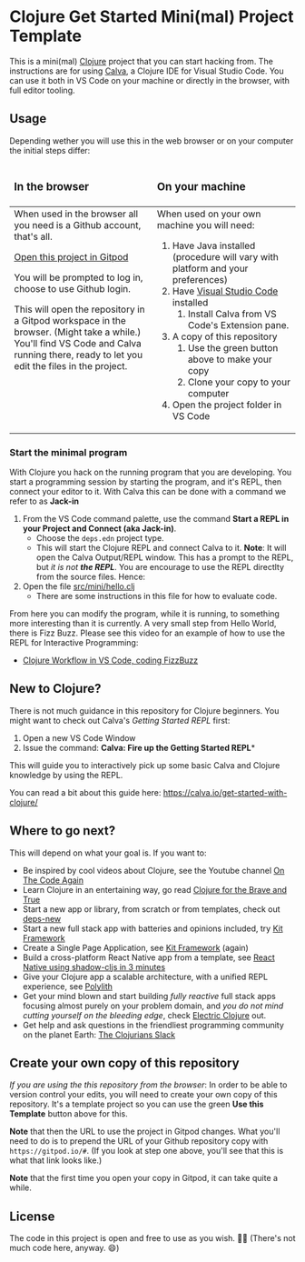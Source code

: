 # Clojure Get Started Mini(mal) Project Template

This is a mini(mal) [Clojure](https://clojure.org) project that you can start hacking from. The instructions are for using [Calva](https:/calva.io), a Clojure IDE for Visual Studio Code. You can use it both in VS Code on your machine or directly in the browser, with full editor tooling.

## Usage

Depending wether you will use this in the web browser or on your computer the initial steps differ:

<table>
  <colgroup>
    <col width="50%">
    <col width="50%">
  </colgroup>
   <thead>
     <tr>
       <td><h3>In the browser</h3></td>
       <td><h3>On your machine</h3></td>
     </tr>
   </thead>
   <tbody>
     <tr valign="top">
       <td>
When used in the browser all you need is a Github account, that's all.

[Open this project in Gitpod](https://gitpod.io/#https://github.com/PEZ/minimal-clojure)

You will be prompted to log in, choose to use Github login.

This will open the repository in a Gitpod workspace in the browser. (Might take a while.) You'll find VS Code and Calva running there, ready to let you edit the files in the project.
       </td>
       <td>
When used on your own machine you will need:

1. Have Java installed (procedure will vary with platform and your preferences)
1. Have [Visual Studio Code](https://code.visualstudio.com/) installed 
    1. Install Calva from VS Code's Extension pane. 
1. A copy of this repository
    1. Use the green button above to make your copy
    1. Clone your copy to your computer
1. Open the project folder in VS Code
       </td>
     </tr>
   </tbody>
</table>

### Start the minimal program

With Clojure you hack on the running program that you are developing. You start a programming session by starting the program, and it's REPL, then connect your editor to it. With Calva this can be done with a command we refer to as **Jack-in**

1. From the VS Code command palette, use the command **Start a REPL in your Project and Connect (aka Jack-in)**.
   * Choose the `deps.edn` project type.
   * This will start the Clojure REPL and connect Calva to it. **Note**: It will open the Calva Output/REPL window. This has a prompt to the REPL, but _it is not **the REPL**_. You are encourage to use the REPL directlty from the source files. Hence:
1. Open the file [src/mini/hello.clj](src/mini/hello.clj)
   * There are some instructions in this file for how to evaluate code.

From here you can modify the program, while it is running, to something more interesting than it is currently. A very small step from Hello World, there is Fizz Buzz. Please see this video for an example of how to use the REPL for Interactive Programming:

* [Clojure Workflow in VS Code, coding FizzBuzz](https://www.youtube.com/watch?v=d0K1oaFGvuQ)

## New to Clojure?

There is not much guidance in this repository for Clojure beginners. You might want to check out Calva's *Getting Started REPL* first:

1. Open a new VS Code Window
2. Issue the command: **Calva: Fire up the Getting Started REPL***

This will guide you to interactively pick up some basic Calva and Clojure knowledge by using the REPL.

You can read a bit about this guide here: https://calva.io/get-started-with-clojure/ 


## Where to go next?

This will depend on what your goal is. If you want to:

* Be inspired by cool videos about Clojure, see the Youtube channel [On The Code Again](https://www.youtube.com/@onthecodeagain)
* Learn Clojure in an entertaining way, go read [Clojure for the Brave and True](https://www.braveclojure.com/)
* Start a new app or library, from scratch or from templates, check out [deps-new](https://github.com/seancorfield/deps-new)
* Start a new full stack app with batteries and opinions included, try [Kit Framework](https://kit-clj.github.io/)
* Create a Single Page Application, see [Kit Framework](https://kit-clj.github.io/) (again)
* Build a cross-platform React Native app from a template, see [React Native using shadow-cljs in 3 minutes](https://github.com/PEZ/rn-rf-shadow)
* Give your Clojure app a scalable architecture, with a unified REPL experience, see [Polylith](https://polylith.gitbook.io/polylith/)
* Get your mind blown and start building _fully reactive_ full stack apps focusing almost purely on your problem domain, and _you do not mind cutting yourself on the bleeding edge_, check [Electric Clojure](https://hyperfiddle.notion.site/Electric-Clojure-progress-Dec-2022-5416dda526e24e5ab7ccb7eb48c797ed) out.
* Get help and ask questions in the friendliest programming community on the planet Earth: [The Clojurians Slack](http://clojurians.net)

## Create your own copy of this repository

_If you are using the this repository from the browser_: In order to be able to version control your edits, you will need to create your own copy of this repository. It's a template project so you can use the green **Use this Template** button above for this.

**Note** that then the URL to use the project in Gitpod changes. What you'll need to do is to prepend the URL of your Github repository copy with `https://gitpod.io/#`. (If you look at step one above, you'll see that this is what that link looks like.)

**Note** that the first time you open your copy in Gitpod, it can take quite a while.

## License

The code in this project is open and free to use as you wish. 🗽🍺 (There's not much code here, anyway. 😄)

